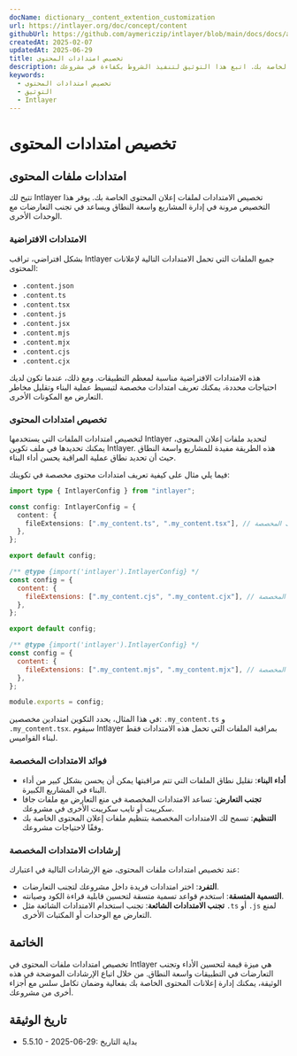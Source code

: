 ```yaml
---
docName: dictionary__content_extention_customization
url: https://intlayer.org/doc/concept/content
githubUrl: https://github.com/aymericzip/intlayer/blob/main/docs/docs/ar/dictionary/content_extention_customization.md
createdAt: 2025-02-07
updatedAt: 2025-06-29
title: تخصيص امتدادات المحتوى
description: تعلّم كيفية تخصيص الامتدادات لملفات إعلان المحتوى الخاصة بك. اتبع هذا التوثيق لتنفيذ الشروط بكفاءة في مشروعك.
keywords:
  - تخصيص امتدادات المحتوى
  - التوثيق
  - Intlayer
---
```


# تخصيص امتدادات المحتوى

## امتدادات ملفات المحتوى

تتيح لك Intlayer تخصيص الامتدادات لملفات إعلان المحتوى الخاصة بك. يوفر هذا التخصيص مرونة في إدارة المشاريع واسعة النطاق ويساعد في تجنب التعارضات مع الوحدات الأخرى.

### الامتدادات الافتراضية

بشكل افتراضي، تراقب Intlayer جميع الملفات التي تحمل الامتدادات التالية لإعلانات المحتوى:

- `.content.json`
- `.content.ts`
- `.content.tsx`
- `.content.js`
- `.content.jsx`
- `.content.mjs`
- `.content.mjx`
- `.content.cjs`
- `.content.cjx`

هذه الامتدادات الافتراضية مناسبة لمعظم التطبيقات. ومع ذلك، عندما تكون لديك احتياجات محددة، يمكنك تعريف امتدادات مخصصة لتبسيط عملية البناء وتقليل مخاطر التعارض مع المكونات الأخرى.

### تخصيص امتدادات المحتوى

لتخصيص امتدادات الملفات التي يستخدمها Intlayer لتحديد ملفات إعلان المحتوى، يمكنك تحديدها في ملف تكوين Intlayer. هذه الطريقة مفيدة للمشاريع واسعة النطاق حيث أن تحديد نطاق عملية المراقبة يحسن أداء البناء.

فيما يلي مثال على كيفية تعريف امتدادات محتوى مخصصة في تكوينك:

```typescript fileName="intlayer.config.ts" codeFormat="typescript"
import type { IntlayerConfig } from "intlayer";

const config: IntlayerConfig = {
  content: {
    fileExtensions: [".my_content.ts", ".my_content.tsx"], // امتداداتك المخصصة
  },
};

export default config;
```

```javascript fileName="intlayer.config.mjs" codeFormat="esm"
/** @type {import('intlayer').IntlayerConfig} */
const config = {
  content: {
    fileExtensions: [".my_content.cjs", ".my_content.cjx"], // امتداداتك المخصصة
  },
};

export default config;
```

```javascript fileName="intlayer.config.cjs" codeFormat="commonjs"
/** @type {import('intlayer').IntlayerConfig} */
const config = {
  content: {
    fileExtensions: [".my_content.mjs", ".my_content.mjx"], // امتداداتك المخصصة
  },
};

module.exports = config;
```

في هذا المثال، يحدد التكوين امتدادين مخصصين: `.my_content.ts` و `.my_content.tsx`. سيقوم Intlayer بمراقبة الملفات التي تحمل هذه الامتدادات فقط لبناء القواميس.

### فوائد الامتدادات المخصصة

- **أداء البناء**: تقليل نطاق الملفات التي تتم مراقبتها يمكن أن يحسن بشكل كبير من أداء البناء في المشاريع الكبيرة.
- **تجنب التعارض**: تساعد الامتدادات المخصصة في منع التعارض مع ملفات جافا سكريبت أو تايب سكريبت الأخرى في مشروعك.
- **التنظيم**: تسمح لك الامتدادات المخصصة بتنظيم ملفات إعلان المحتوى الخاصة بك وفقًا لاحتياجات مشروعك.

### إرشادات الامتدادات المخصصة

عند تخصيص امتدادات ملفات المحتوى، ضع الإرشادات التالية في اعتبارك:

- **التفرد**: اختر امتدادات فريدة داخل مشروعك لتجنب التعارضات.
- **التسمية المتسقة**: استخدم قواعد تسمية متسقة لتحسين قابلية قراءة الكود وصيانته.
- **تجنب الامتدادات الشائعة**: تجنب استخدام الامتدادات الشائعة مثل `.ts` أو `.js` لمنع التعارض مع الوحدات أو المكتبات الأخرى.

## الخاتمة

تخصيص امتدادات ملفات المحتوى في Intlayer هي ميزة قيمة لتحسين الأداء وتجنب التعارضات في التطبيقات واسعة النطاق. من خلال اتباع الإرشادات الموضحة في هذه الوثيقة، يمكنك إدارة إعلانات المحتوى الخاصة بك بفعالية وضمان تكامل سلس مع أجزاء أخرى من مشروعك.

## تاريخ الوثيقة

- 5.5.10 - 2025-06-29: بداية التاريخ
